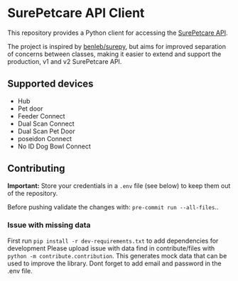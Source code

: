 # SurePetcare API Client

This repository provides a Python client for accessing the [SurePetcare API](https://app-api.beta.surehub.io/index.html?urls.primaryName=V1).  

The project is inspired by [benleb/surepy](https://github.com/benleb/surepy), but aims for improved separation of concerns between classes, making it easier to extend and support the production, v1 and v2 SurePetcare API.

## Supported devices
* Hub
* Pet door
* Feeder Connect
* Dual Scan Connect
* Dual Scan Pet Door
* poseidon Connect
* No ID Dog Bowl Connect

## Contributing
**Important:** Store your credentials in a `.env` file (see below) to keep them out of the repository.

Before pushing validate the changes with: `pre-commit run --all-files`..

### Issue with missing data
First run `pip install -r dev-requirements.txt` to add dependencies for development
Please upload issue with data find in contribute/files with `python -m contribute.contribution`. This generates mock data that can be used to improve the library. Dont forget to add email and password in the .env file.
